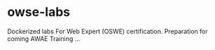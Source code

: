 # owse-labs
Dockerized labs For Web Expert (OSWE) certification. Preparation for coming AWAE Training ... 
